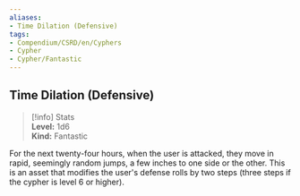 ```yaml
---
aliases:
- Time Dilation (Defensive)
tags:
- Compendium/CSRD/en/Cyphers
- Cypher
- Cypher/Fantastic
---
```


  
## Time Dilation (Defensive)  
>[!info] Stats  
> **Level:** 1d6  
> **Kind:** Fantastic
  
For the next twenty-four hours, when the user is attacked, they move in rapid, seemingly random jumps, a few inches to one side or the other. This is an asset that modifies the user's defense rolls by two steps (three steps if the cypher is level 6 or higher).